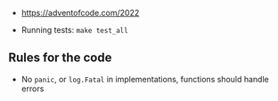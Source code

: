 - https://adventofcode.com/2022

- Running tests: `make test_all`

## Rules for the code

- No `panic`, or `log.Fatal` in implementations, functions should handle errors 

